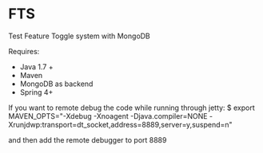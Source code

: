 # FTS
Test Feature Toggle system with MongoDB

Requires:
-   Java 1.7 +
-   Maven
-   MongoDB as backend
-   Spring 4+


If you want to remote debug the code while running through jetty:
$ export MAVEN_OPTS="-Xdebug -Xnoagent -Djava.compiler=NONE -Xrunjdwp:transport=dt_socket,address=8889,server=y,suspend=n"

and then add the remote debugger to port 8889
